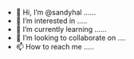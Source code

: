 - 👋 Hi, I’m @sandyhal ......
- 👀 I’m interested in .....
- 🌱 I’m currently learning ......
- 💞️ I’m looking to collaborate on ....
- 📫 How to reach me .....

<!---
sandyhal/sandyhal is a ✨ special ✨ repository because its `README.md` (this file) appears on your GitHub profile.
You can click the Preview link to take a look at your changes.
--->
